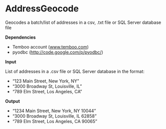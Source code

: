 AddressGeocode
==============

Geocodes a batch/list of addresses in a csv, .txt file or SQL Server database file

**Dependencies**
- Temboo account (www.temboo.com)
- pyodbc (http://code.google.com/p/pyodbc/)

**Input**

List of addresses in a .csv file or SQL Server database in the format:
- “123 Main Street, New York, NY”
- “3000 Broadway St, Louisville, IL”
- “789 Elm Street, Los Angeles, CA”

**Output**
- “1234 Main Street, New York, NY 10044”
- “3000 Broadway St, Louisville, IL 62858”
- “789 Elm Street, Los Angeles, CA 90065”
